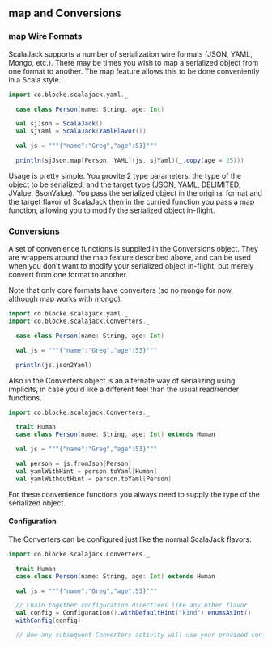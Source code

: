 ## map and Conversions

### map Wire Formats
ScalaJack supports a number of serialization wire formats (JSON, YAML, Mongo, etc.).  There may be times you wish to map a serialized object from one format to another.  The map feature allows this to be done conveniently in a Scala style.

```scala
import co.blocke.scalajack.yaml._

  case class Person(name: String, age: Int)

  val sjJson = ScalaJack()
  val sjYaml = ScalaJack(YamlFlavor())

  val js = """{"name":"Greg","age":53}"""

  println(sjJson.map[Person, YAML](js, sjYaml)(_.copy(age = 25)))
```
Usage is pretty simple.  You provite 2 type parameters: the type of the object to be serialized, and the target type (JSON, YAML, DELIMITED, JValue, BsonValue).  You pass the serialized object in the original format and the target flavor of ScalaJack then in the curried function you pass a map function, allowing you to modify the serialized object in-flight.

### Conversions

A set of convenience functions is supplied in the Conversions object.  They are wrappers around the map feature described above, and can be used when you don't want to modify your serialized object in-flight, but merely convert from one format to another.

Note that only core formats have converters (so no mongo for now, although map works with mongo).

```scala
import co.blocke.scalajack.yaml._
import co.blocke.scalajack.Converters._

  case class Person(name: String, age: Int)

  val js = """{"name":"Greg","age":53}"""

  println(js.json2Yaml)
```

Also in the Converters object is an alternate way of serializing using implicits, in case you'd like a different feel than the usual read/render functions.

```scala
import co.blocke.scalajack.Converters._

  trait Human
  case class Person(name: String, age: Int) extends Human

  val js = """{"name":"Greg","age":53}"""

  val person = js.fromJson[Person]
  val yamlWithHint = person.toYaml[Human]
  val yamlWithoutHint = person.toYaml[Person]
```

For these convenience functions you always need to supply the type of the serialized object.

#### Configuration

The Converters can be configured just like the normal ScalaJack flavors:
```scala
import co.blocke.scalajack.Converters._

  trait Human
  case class Person(name: String, age: Int) extends Human

  val js = """{"name":"Greg","age":53}"""

  // Chain together configuration directives like any other flavor
  val config = Configuration().withDefaultHint("kind").enumsAsInt()
  withConfig(config)

  // Now any subsequent Converters activity will use your provided configuration
```



